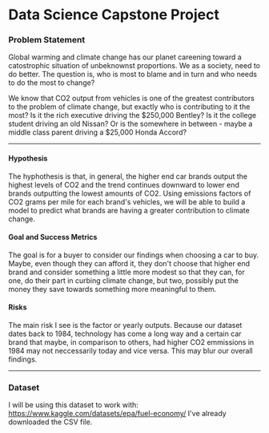 # Data Science Capstone Project

### Problem Statement
Global warming and climate change has our planet careening toward a catostrophic situation of unbeknownst proportions. We as a society, need to do better. The question is, who is most to blame and in turn and who needs to do the most to change?

We know that CO2 output from vehicles is one of the greatest contributors to the problem of climate change, but exactly who is contributing to it the most? Is it the rich executive driving the $250,000 Bentley? Is it the college student driving an old Nissan? Or is the somewhere in between - maybe a middle class parent driving a $25,000 Honda Accord?

---

#### Hypothesis
The hyphothesis is that, in general, the higher end car brands output the highest levels of CO2 and the trend continues downward to lower end brands outputting the lowest amounts of CO2. Using emissions factors of CO2 grams per mile for each brand's vehicles, we will be able to build a model to predict what brands are having a greater contribution to climate change.

#### Goal and Success Metrics
The goal is for a buyer to consider our findings when choosing a car to buy. Maybe, even though they can afford it, they don't choose that higher end brand and consider something a little more modest so that they can, for one, do their part in curbing climate change, but two, possibly put the money they save towards something more meaningful to them.

#### Risks
The main risk I see is the factor or yearly outputs. Because our dataset dates back to 1984, technology has come a long way and a certain car brand that maybe, in comparison to others, had higher CO2 emmissions in 1984 may not neccessarily today and vice versa. This may blur our overall findings.

---

### Dataset
I will be using this dataset to work with: https://www.kaggle.com/datasets/epa/fuel-economy/
I've already downloaded the CSV file.
